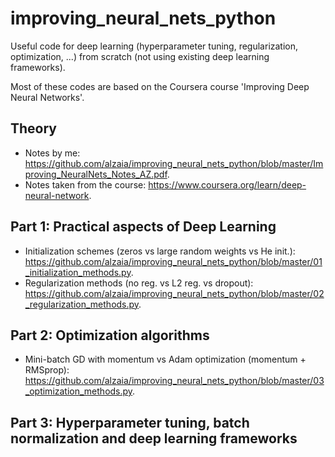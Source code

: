 # improving_neural_nets_python
Useful code for deep learning (hyperparameter tuning, regularization, optimization, ...) from scratch (not using existing deep learning frameworks).

Most of these codes are based on the Coursera course 'Improving Deep Neural Networks'.

## Theory

- Notes by me: https://github.com/alzaia/improving_neural_nets_python/blob/master/Improving_NeuralNets_Notes_AZ.pdf.
- Notes taken from the course: https://www.coursera.org/learn/deep-neural-network.

## Part 1: Practical aspects of Deep Learning

- Initialization schemes (zeros vs large random weights vs He init.): https://github.com/alzaia/improving_neural_nets_python/blob/master/01_initialization_methods.py.
- Regularization methods (no reg. vs L2 reg. vs dropout): https://github.com/alzaia/improving_neural_nets_python/blob/master/02_regularization_methods.py.

## Part 2: Optimization algorithms

- Mini-batch GD with momentum vs Adam optimization (momentum + RMSprop): https://github.com/alzaia/improving_neural_nets_python/blob/master/03_optimization_methods.py.

## Part 3: Hyperparameter tuning, batch normalization and deep learning frameworks





